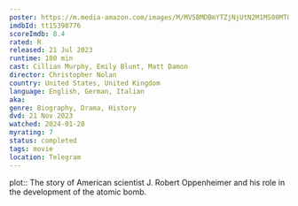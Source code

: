 ```yaml
---
poster: https://m.media-amazon.com/images/M/MV5BMDBmYTZjNjUtN2M1MS00MTQ2LTk2ODgtNzc2M2QyZGE5NTVjXkEyXkFqcGdeQXVyNzAwMjU2MTY@._V1_SX300.jpg
imdbId: tt15398776
scoreImdb: 8.4
rated: R
released: 21 Jul 2023
runtime: 180 min
cast: Cillian Murphy, Emily Blunt, Matt Damon
director: Christopher Nolan
country: United States, United Kingdom
language: English, German, Italian
aka: 
genre: Biography, Drama, History
dvd: 21 Nov 2023
watched: 2024-01-28
myrating: 7
status: completed
tags: movie
location: Telegram
---
```


plot:: The story of American scientist J. Robert Oppenheimer and his role in the development of the atomic bomb.